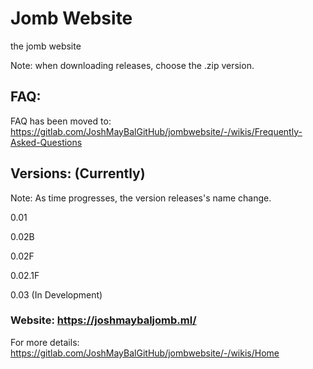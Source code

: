 # Jomb Website
the jomb website

Note: when downloading releases, choose the .zip version.

## FAQ:

FAQ has been moved to: https://gitlab.com/JoshMayBalGitHub/jombwebsite/-/wikis/Frequently-Asked-Questions


## Versions: (Currently)

Note: As time progresses, the version releases's name change.

0.01

0.02B

0.02F

0.02.1F

0.03 (In Development)




### Website: https://joshmaybaljomb.ml/

For more details: https://gitlab.com/JoshMayBalGitHub/jombwebsite/-/wikis/Home
